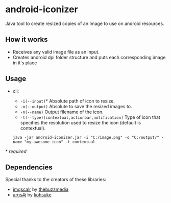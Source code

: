 # android-iconizer
Java tool to create resized copies of an Image to use on android resources.

## How it works

- Receives any valid image file as an input.
- Creates android dpi folder structure and puts each corresponding image in it's place

## Usage

- cli:

    - ```-i(--input)```*    Absolute path of icon to resize.
    - ```-o(--output)```    Absolute to save the resized images to.
    - ```-n(--name)```      Output filename of the icon.
    - ```-t(--type)[contextual,actionbar,notification]``` Type of icon that specifies the resolution used to resize the icon (default is contextual).

    ```
    java -jar android-iconizer.jar -i "C:/image.png" -o "C:/output/" -name "my-awesome-icon" -t contextual
    ```

\* *required*

## Dependencies

Special thanks to the creators of these libraries:

- [imgscalr](https://github.com/thebuzzmedia/imgscalr) by [thebuzzmedia](https://github.com/thebuzzmedia/)
- [args4j](https://github.com/kohsuke/args4j) by [kohsuke](https://github.com/kohsuke/args4j)


